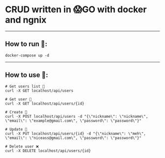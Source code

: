 
# CRUD written in 😱GO with docker and ngnix 

---

## How to run 🤔:

    docker-compose up -d

---

## How to use 🗿: 

    # Get users list 📝
    curl -X GET localhost/api/users

    # Get user 🙉
    curl -X GET localhost/api/users/{id}
    
    # Create 🎉
    curl -X POST localhost/api/users -d "{\"nickname\": \"nickname\", \"email\": \"example@gmail.com\", \"password\": \"password\"}"

    # Update 📣
    curl -X PUT localhost/api/users/{id} -d "{\"nickname\": \"meh\", \"email\": \"niceass@gmail.com\", \"password\": \"password\"}"
    
    # Delete user ❌
    curl -X DELETE localhost/api/users/{id}
